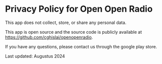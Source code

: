 # Privacy Policy for Open Open Radio

This app does not collect, store, or share any personal data.

This app is open source and the source code is publicly available
at https://github.com/cghislai/openopenradio.

If you have any questions, please contact us through the google play store.

Last updated: Augustus 2024